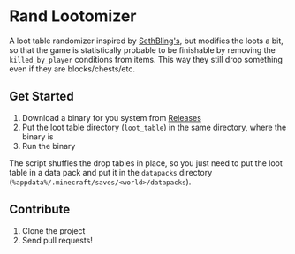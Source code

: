 # Rand Lootomizer

A loot table randomizer inspired by [SethBling's](https://www.youtube.com/watch?v=3JEXAZOrykQ), but modifies the loots a bit, so that the game is statistically probable to be finishable by removing the `killed_by_player` conditions from items. This way they still drop something even if they are blocks/chests/etc.

## Get Started

1. Download a binary for you system from [Releases](./releases)
2. Put the loot table directory (`loot_table`) in the same directory, where the binary is
3. Run the binary

The script shuffles the drop tables in place, so you just need to put the loot table in a data pack and put it in the `datapacks` directory (`%appdata%/.minecraft/saves/<world>/datapacks`).

## Contribute

1. Clone the project
2. Send pull requests!
